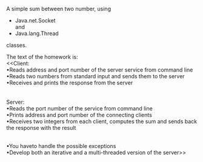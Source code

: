 A simple sum between two number, using
<ul>
  <li>
    Java.net.Socket
  </li>
  and
  <li>
    Java.lang.Thread
  </li>
  </ul>
  classes.
  
The text of the homework is:<br>
<<Client:<br>
•Reads address and port number of the server service from command line<br>
•Reads two numbers from standard input and sends them to the server<br>
•Receives and prints the response from the server<br>
<br><br>
Server:<br>
•Reads the port number of the service from command line<br>
•Prints address and port number of the connecting clients<br>
•Receives two integers from each client, computes the sum and sends back the response with the result<br><br>

•You haveto handle the possible exceptions<br>
•Develop both an iterative and a multi-threaded version of the server>>
